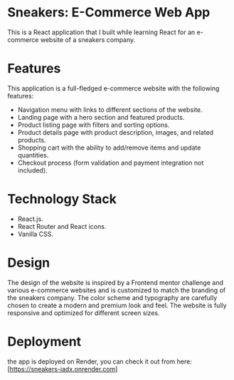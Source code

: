 # Sneakers: E-Commerce Web App

This is a React application that I built while learning React for an e-commerce website of a sneakers company.

# Features

This application is a full-fledged e-commerce website with the following features:

- Navigation menu with links to different sections of the website.
- Landing page with a hero section and featured products.
- Product listing page with filters and sorting options.
- Product details page with product description, images, and related products.
- Shopping cart with the ability to add/remove items and update quantities.
- Checkout process (form validation and payment integration not included).

# Technology Stack

- React.js.
- React Router and React icons.
- Vanilla CSS.

# Design

The design of the website is inspired by a Frontend mentor challenge and various e-commerce websites and is customized to match the branding of the sneakers company. The color scheme and typography are carefully chosen to create a modern and premium look and feel. The website is fully responsive and optimized for different screen sizes.


# Deployment

the app is deployed on Render, you can check it out from here: [https://sneakers-iadx.onrender.com]
